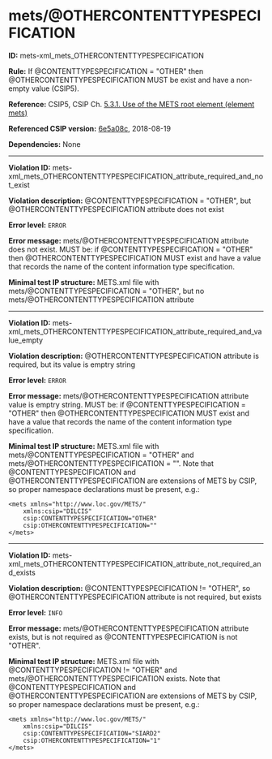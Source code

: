 # mets/@OTHERCONTENTTYPESPECIFICATION

**ID:** mets-xml_mets_OTHERCONTENTTYPESPECIFICATION

**Rule:** If @CONTENTTYPESPECIFICATION = "OTHER" then @OTHERCONTENTTYPESPECIFICATION MUST be exist and have a non-empty value (CSIP5).

**Reference:** CSIP5, CSIP Ch. [5.3.1. Use of the METS root element (element mets)](https://github.com/DILCISBoard/E-ARK-CSIP/blob/master/implementation/index.md#531use-of-the-mets-root-element-element-mets)

**Referenced CSIP version:** [6e5a08c](https://github.com/DILCISBoard/E-ARK-CSIP/tree/6e5a08c9619840b4c768c8016ce55e47cf977d02), 2018-08-19

**Dependencies:** None

---

**Violation ID:** mets-xml_mets_OTHERCONTENTTYPESPECIFICATION_attribute_required_and_not_exist

**Violation description:**  @CONTENTTYPESPECIFICATION = "OTHER", but @OTHERCONTENTTYPESPECIFICATION attribute does not exist

**Error level:** `ERROR`

**Error message:** mets/@OTHERCONTENTTYPESPECIFICATION attribute does not exist. MUST be: if @CONTENTTYPESPECIFICATION = "OTHER" then @OTHERCONTENTTYPESPECIFICATION MUST exist and have a value that records the name of the content information type specification.

**Minimal test IP structure:** METS.xml file with mets/@CONTENTTYPESPECIFICATION = "OTHER", but no mets/@OTHERCONTENTTYPESPECIFICATION attribute

---

**Violation ID:** mets-xml_mets_OTHERCONTENTTYPESPECIFICATION_attribute_required_and_value_empty

**Violation description:** @OTHERCONTENTTYPESPECIFICATION attribute is required, but its value is emptry string

**Error level:** `ERROR`

**Error message:** mets/@OTHERCONTENTTYPESPECIFICATION attribute value is emptry string. MUST be: if @CONTENTTYPESPECIFICATION = "OTHER" then @OTHERCONTENTTYPESPECIFICATION MUST exist and have a value that records the name of the content information type specification.

**Minimal test IP structure:** METS.xml file with mets/@CONTENTTYPESPECIFICATION = "OTHER" and mets/@OTHERCONTENTTYPESPECIFICATION = "". Note that @CONTENTTYPESPECIFICATION and @OTHERCONTENTTYPESPECIFICATION are extensions of METS by CSIP, so proper namespace declarations must be present, e.g.:
```
<mets xmlns="http://www.loc.gov/METS/" 
    xmlns:csip="DILCIS"
    csip:CONTENTTYPESPECIFICATION="OTHER"
    csip:OTHERCONTENTTYPESPECIFICATION="" 
</mets>
```
---

**Violation ID:** mets-xml_mets_OTHERCONTENTTYPESPECIFICATION_attribute_not_required_and_exists

**Violation description:** @CONTENTTYPESPECIFICATION != "OTHER", so @OTHERCONTENTTYPESPECIFICATION attribute is not required, but exists

**Error level:** `INFO`

**Error message:** mets/@OTHERCONTENTTYPESPECIFICATION attribute exists, but is not required as @CONTENTTYPESPECIFICATION is not "OTHER".

**Minimal test IP structure:** METS.xml file with @CONTENTTYPESPECIFICATION != "OTHER" and mets/@OTHERCONTENTTYPESPECIFICATION exists. Note that @CONTENTTYPESPECIFICATION and @OTHERCONTENTTYPESPECIFICATION are extensions of METS by CSIP, so proper namespace declarations must be present, e.g.:
```
<mets xmlns="http://www.loc.gov/METS/" 
    xmlns:csip="DILCIS"
    csip:CONTENTTYPESPECIFICATION="SIARD2"
    csip:OTHERCONTENTTYPESPECIFICATION="1"
</mets>
```
